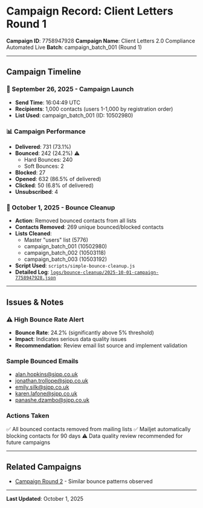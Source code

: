# Campaign Record: Client Letters Round 1

**Campaign ID**: 7758947928
**Campaign Name**: Client Letters 2.0 Compliance Automated Live
**Batch**: campaign_batch_001 (Round 1)

---

## Campaign Timeline

### 📅 September 26, 2025 - Campaign Launch
- **Send Time**: 16:04:49 UTC
- **Recipients**: 1,000 contacts (users 1-1,000 by registration order)
- **List Used**: campaign_batch_001 (ID: 10502980)

### 📊 Campaign Performance
- **Delivered**: 731 (73.1%)
- **Bounced**: 242 (24.2%) ⚠️
  - Hard Bounces: 240
  - Soft Bounces: 2
- **Blocked**: 27
- **Opened**: 632 (86.5% of delivered)
- **Clicked**: 50 (6.8% of delivered)
- **Unsubscribed**: 4

### 🧹 October 1, 2025 - Bounce Cleanup
- **Action**: Removed bounced contacts from all lists
- **Contacts Removed**: 269 unique bounced/blocked contacts
- **Lists Cleaned**:
  - Master "users" list (5776)
  - campaign_batch_001 (10502980)
  - campaign_batch_002 (10503118)
  - campaign_batch_003 (10503192)
- **Script Used**: `scripts/simple-bounce-cleanup.js`
- **Detailed Log**: [`logs/bounce-cleanup/2025-10-01-campaign-7758947928.json`](../../logs/bounce-cleanup/2025-10-01-campaign-7758947928.json)

---

## Issues & Notes

### ⚠️ High Bounce Rate Alert
- **Bounce Rate**: 24.2% (significantly above 5% threshold)
- **Impact**: Indicates serious data quality issues
- **Recommendation**: Review email list source and implement validation

### Sample Bounced Emails
- alan.hopkins@sjpp.co.uk
- jonathan.trollope@sjpp.co.uk
- emily.silk@sjpp.co.uk
- karen.lafone@sjpp.co.uk
- panashe.dzambo@sjpp.co.uk

### Actions Taken
✅ All bounced contacts removed from mailing lists
✅ Mailjet automatically blocking contacts for 90 days
⚠️ Data quality review recommended for future campaigns

---

## Related Campaigns
- [Campaign Round 2](campaign-7758985090.md) - Similar bounce patterns observed

---

**Last Updated**: October 1, 2025
